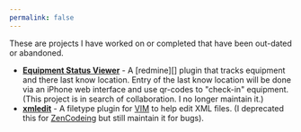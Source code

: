 ```yaml
---
permalink: false
---
```

These are projects I have worked on or completed that have been out-dated or
abandoned.

- **[Equipment Status Viewer](http://sukima.github.com/redmine_equipment_status_viewer)** -
  A [redmine][] plugin that tracks equipment and there last know location.
  Entry of the last know location will be done via an iPhone web interface and
  use qr-codes to "check-in" equipment. (This project is in search of
  collaboration. I no longer maintain it.)
- **[xmledit](http://github.com/sukima/xmledit)** - A filetype plugin for [VIM][]
  to help edit XML files. (I deprecated this for [ZenCodeing][zen] but still
  maintain it for bugs).

[VIM]: http://www.vim.rg/
[zen]: http://www.vim.org/scripts/script.php?script_id=2981
